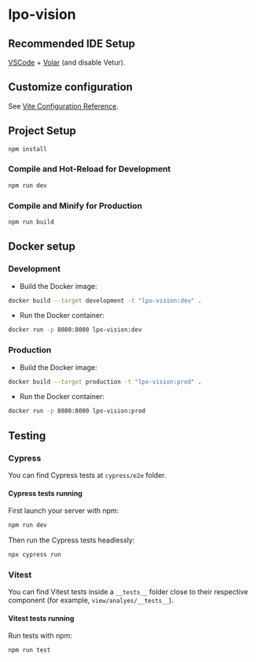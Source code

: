 # lpo-vision

## Recommended IDE Setup

[VSCode](https://code.visualstudio.com/) + [Volar](https://marketplace.visualstudio.com/items?itemName=Vue.volar) (and disable Vetur).

## Customize configuration

See [Vite Configuration Reference](https://vitejs.dev/config/).

## Project Setup

```sh
npm install
```

### Compile and Hot-Reload for Development

```sh
npm run dev
```

### Compile and Minify for Production

```sh
npm run build
```

## Docker setup

### Development

- Build the Docker image:

```bash
docker build --target development -t "lpo-vision:dev" .
```

- Run the Docker container:

```bash
docker run -p 8080:8080 lpo-vision:dev
```

### Production

- Build the Docker image:

```bash
docker build --target production -t "lpo-vision:prod" .
```

- Run the Docker container:

```bash
docker run -p 8080:8080 lpo-vision:prod
```

## Testing

### Cypress

You can find Cypress tests at `cypress/e2e` folder.

#### Cypress tests running

First launch your server with npm:

```bash
npm run dev
````

Then run the Cypress tests headlessly:

```bash
npx cypress run
```

### Vitest

You can find Vitest tests inside a `__tests__` folder close to their respective component (for example, `view/analyes/__tests__`).

#### Vitest tests running

Run tests with npm:

```bash
npm run test
```
